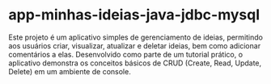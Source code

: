 # app-minhas-ideias-java-jdbc-mysql
Este projeto é um aplicativo simples de gerenciamento de ideias, permitindo aos usuários criar, visualizar, atualizar e deletar ideias, bem como adicionar comentários a elas. Desenvolvido como parte de um tutorial prático, o aplicativo demonstra os conceitos básicos de CRUD (Create, Read, Update, Delete) em um ambiente de console.
